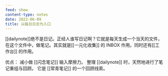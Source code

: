```yaml
---
feed: show
content-type: notes
date: 2022-06-09
title: 以每日日志为入口
---
```


[[dailynote]]绝不是日记。正经人谁写日记啊？它就是每天生成一个当天的文件，在这个文件中，做笔记。其实就是[[一元化收集]] 的 INBOX 作用。同时还有[[工作台]] 的作用。

优点：
减小做 [[闪念笔记]] 输入摩擦力。
整理 [[dailynote]] 时，天然地进行了笔记重组与回顾。
它是 [[常青笔记]] 的一个回顾线索。
